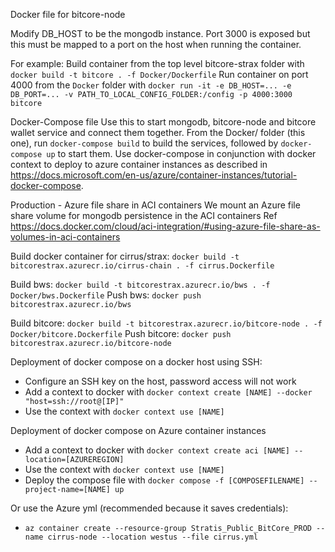Docker file for bitcore-node

Modify DB_HOST to be the mongodb instance.
Port 3000 is exposed but this must be mapped to a port on the host when running the container.

For example:
Build container from the top level bitcore-strax folder with `docker build -t bitcore . -f Docker/Dockerfile`
Run container on port 4000 from the `Docker` folder with `docker run -it -e DB_HOST=... -e DB_PORT=... -v PATH_TO_LOCAL_CONFIG_FOLDER:/config -p 4000:3000 bitcore`

Docker-Compose file
Use this to start mongodb, bitcore-node and bitcore wallet service and connect them together.
From the Docker/ folder (this one), run `docker-compose build` to build the services, followed by `docker-compose up` to start them.
Use docker-compose in conjunction with docker context to deploy to azure container instances as described in https://docs.microsoft.com/en-us/azure/container-instances/tutorial-docker-compose.

Production - Azure file share in ACI containers
We mount an Azure file share volume for mongodb persistence in the ACI containers
Ref https://docs.docker.com/cloud/aci-integration/#using-azure-file-share-as-volumes-in-aci-containers

Build docker container for cirrus/strax: `docker build -t bitcorestrax.azurecr.io/cirrus-chain . -f cirrus.Dockerfile`

Build bws: `docker build -t bitcorestrax.azurecr.io/bws . -f Docker/bws.Dockerfile`
Push bws: `docker push bitcorestrax.azurecr.io/bws`

Build bitcore: `docker build -t bitcorestrax.azurecr.io/bitcore-node . -f Docker/bitcore.Dockerfile`
Push bitcore: `docker push bitcorestrax.azurecr.io/bitcore-node`

Deployment of docker compose on a docker host using SSH:
- Configure an SSH key on the host, password access will not work
- Add a context to docker with `docker context create [NAME] --docker "host=ssh://root@[IP]"`
- Use the context with `docker context use [NAME]`

Deployment of docker compose on Azure container instances
- Add a context to docker with `docker context create aci [NAME] --location=[AZUREREGION]`
- Use the context with `docker context use [NAME]`
- Deploy the compose file with `docker compose -f [COMPOSEFILENAME] --project-name=[NAME] up`

Or use the Azure yml (recommended because it saves credentials):
- `az container create --resource-group Stratis_Public_BitCore_PROD --name cirrus-node --location westus --file cirrus.yml`